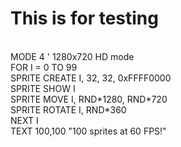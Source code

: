 # This is for testing

<BR>
MODE 4                        ' 1280x720 HD mode<BR>
FOR I = 0 TO 99<BR>
SPRITE CREATE I, 32, 32, 0xFFFF0000<BR>
SPRITE SHOW I<BR>
SPRITE MOVE I, RND*1280, RND*720<BR>
SPRITE ROTATE I, RND*360<BR>
NEXT I<BR>
TEXT 100,100 "100 sprites at 60 FPS!"<BR>

